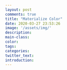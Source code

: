 ```yaml
---
layout: post
comments: true
title: "Materialize Color"
date: 2020-03-27 23:53:26
image: '/assets/img/'
description:
main-class:
color:
tags:
categories:
twitter_text:
introduction:
---
```

